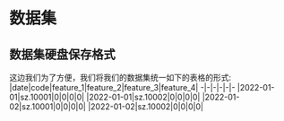 # 数据集

## 数据集硬盘保存格式
这边我们为了方便，我们将我们的数据集统一如下的表格的形式:
|date|code|feature_1|feature_2|feature_3|feature_4|
-|-|-|-|-|-
|2022-01-01|sz.10001|0|0|0|0|
|2022-01-01|sz.10002|0|0|0|0|
|2022-01-02|sz.10001|0|0|0|0|
|2022-01-02|sz.10002|0|0|0|0|
